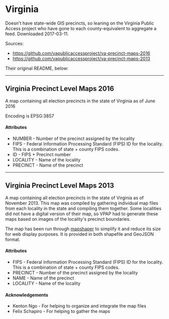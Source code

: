 # Virginia

Doesn't have state-wide GIS precincts, so leaning on the Virginia Public Access project who have gone to each county-equivalent to aggregate a feed. Downloaded 2017-03-11.

Sources:

- https://github.com/vapublicaccessproject/va-precinct-maps-2016
- https://github.com/vapublicaccessproject/va-precinct-maps-2013

Their original README, below:

---

## Virginia Precinct Level Maps 2016

A map containing all election precincts in the state of Virginia as of June 2016

Encoding is EPSG:3857

#### Attributes

* NUMBER - Number of the precinct assigned by the locality
* FIPS - Federal Information Processing Standard (FIPS) ID for the locality. This is a combination of state + county FIPS codes.
* ID - FIPS + Precinct number
* LOCALITY - Name of the locality
* PRECINCT - Name of the precinct

---

## Virginia Precinct Level Maps 2013

A map containing all election precincts in the state of Virginia as of November 2013. This map was compiled by gathering individual map files from each locality in the state and compiling them together. Some localities did not have a digital version of their map, so VPAP had to generate these maps based on images of the locality's precinct boundaries.

The map has been run through [mapshaper](http://www.mapshaper.org/) to simplify it and reduce its size for web display purposes. It is provided in both shapefile and GeoJSON format.

#### Attributes

* FIPS - Federal Information Processing Standard (FIPS) ID for the locality. This is a combination of state + county FIPS codes.
* PRECINCT - Number of the precinct assigned by the locality
* NAME - Name of the precinct
* LOCALITY - Name of the locality

#### Acknowledgements

* Kenton Ngo - For helping to organize and integrate the map files
* Felix Schapiro - For helping to gather the maps